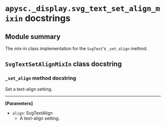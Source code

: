 # `apysc._display.svg_text_set_align_mixin` docstrings

## Module summary

The mix-in class implementation for the `SvgText`'s `_set_align` method.

## `SvgTextSetAlignMixIn` class docstring

### `_set_align` method docstring

Set a text-align setting.<hr>

**[Parameters]**

- `align`: SvgTextAlign
  - A text-align setting.